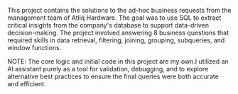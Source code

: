 This project contains the solutions to the ad-hoc business requests from the management team of Atliq Hardware. The goal was to use SQL to extract critical insights from the company's database to support data-driven decision-making. The project involved answering 8 business questions that required skills in data retrieval, filtering, joining, grouping, subqueries, and window functions.


NOTE: The core logic and initial code in this project are my own.I utilized an AI assistant purely as a tool for validation, debugging, and to explore alternative best practices to ensure the final queries were both accurate and efficient.
